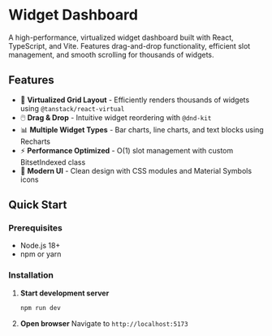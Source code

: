 # Widget Dashboard

A high-performance, virtualized widget dashboard built with React, TypeScript, and Vite. Features drag-and-drop functionality, efficient slot management, and smooth scrolling for thousands of widgets.

## Features

- 🎯 **Virtualized Grid Layout** - Efficiently renders thousands of widgets using `@tanstack/react-virtual`
- 🖱️ **Drag & Drop** - Intuitive widget reordering with `@dnd-kit`
- 📊 **Multiple Widget Types** - Bar charts, line charts, and text blocks using Recharts
- ⚡ **Performance Optimized** - O(1) slot management with custom BitsetIndexed class
- 🎨 **Modern UI** - Clean design with CSS modules and Material Symbols icons

## Quick Start

### Prerequisites

- Node.js 18+
- npm or yarn

### Installation

1. **Start development server**

   ```bash
   npm run dev
   ```

2. **Open browser**
   Navigate to `http://localhost:5173`
